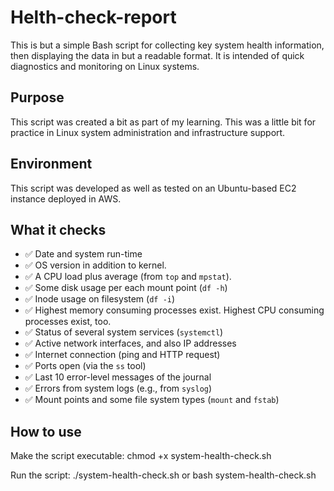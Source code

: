# Helth-check-report

This is but a simple Bash script for collecting key system health information, then displaying the data in but a readable format. It is intended of quick diagnostics and monitoring on Linux systems.
## Purpose
This script was created a bit as part of my learning. This was a little bit for practice in Linux system administration and infrastructure support.
## Environment
This script was developed as well as tested on an Ubuntu-based EC2 instance deployed in AWS.
## What it checks
- ✅ Date and system run-time
- ✅ OS version in addition to kernel.
- ✅ A CPU load plus average (from `top` and `mpstat`).
- ✅ Some disk usage per each mount point (`df -h`)
- ✅ Inode usage on filesystem (`df -i`)
- ✅ Highest memory consuming processes exist. Highest CPU consuming processes exist, too.
- ✅ Status of several system services (`systemctl`)
- ✅ Active network interfaces, and also IP addresses
- ✅ Internet connection (ping and HTTP request)
- ✅ Ports open (via the `ss` tool)
- ✅ Last 10 error-level messages of the journal
- ✅ Errors from system logs (e.g., from `syslog`)
- ✅ Mount points and some file system types (`mount` and `fstab`)
## How to use
Make the script executable: chmod +x system-health-check.sh 

Run the script: ./system-health-check.sh or bash system-health-check.sh

  
